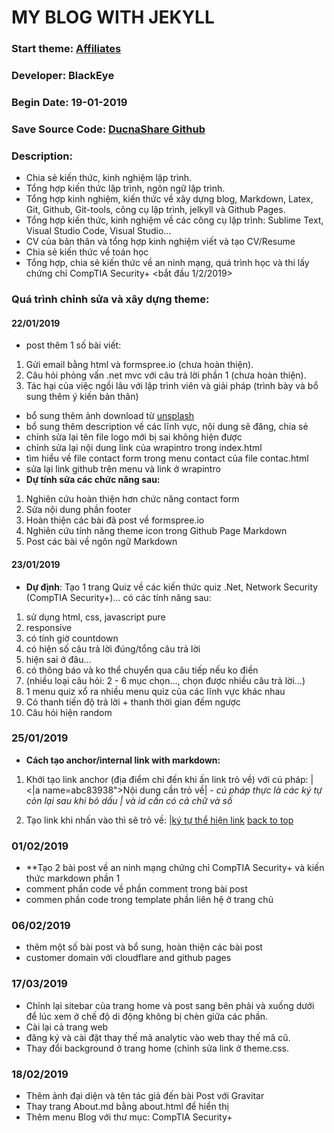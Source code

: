 # MY BLOG WITH JEKYLL
### Start theme: [Affiliates](https://jekyllthemes.io/theme/affiliates)
### Developer: BlackEye
### Begin Date: 19-01-2019
### Save Source Code: [DucnaShare Github](#)
### <a name="abc123"></a>Description: 
* Chia sẻ kiến thức, kinh nghiệm lập trình.
* Tổng hợp kiến thức lập trình, ngôn ngữ lập trình.
* Tổng hợp kinh nghiệm, kiến thức về xây dựng blog, Markdown, Latex, Git, Github, Git-tools, công cụ lập trình, jelkyll và Github Pages.
* Tổng hợp kiến thức, kinh nghiệm về các công cụ lập trình: Sublime Text, Visual Studio Code, Visual Studio...
* CV của bản thân và tổng hợp kinh nghiệm viết và tạo CV/Resume
* Chia sẻ kiến thức về toán học
* Tổng hợp, chia sẻ kiến thức về an ninh mạng, quá trình học và thi lấy chứng chỉ CompTIA Security+ <bắt đầu 1/2/2019>
### Quá trình chỉnh sửa và xây dựng theme:
#### 22/01/2019
- post thêm 1 số bài viết:

1. Gửi email bằng html và formspree.io (chưa hoàn thiện).
2. Câu hỏi phỏng vấn .net mvc với câu trả lời phần 1 (chưa hoàn thiện).
3. Tác hại của việc ngồi lâu với lập trình viên và giải pháp (trình bày và bổ sung thêm ý kiến bản thân)

- bổ sung thêm ảnh download từ [unsplash](https://unsplash.com/)
- bổ sung thêm description về các lĩnh vực, nội dung sẽ đăng, chia sẻ
- chỉnh sửa lại tên file logo mới bị sai không hiện được
- chỉnh sửa lại nội dung link của wrapintro trong index.html
- tìm hiểu về file contact form trong menu contact của file contac.html
- sửa lại link github trên menu và link ở wrapintro
- **Dự tính sửa các chức năng sau:**

1. Nghiên cứu hoàn thiện hơn chức năng contact form
2. Sửa nội dung phần footer
3. Hoàn thiện các bài đã post về formspree.io
4. Nghiên cứu tính năng theme icon trong Github Page Markdown
5. Post các bài về ngôn ngữ Markdown 
#### 23/01/2019
- **Dự định**: Tạo 1 trang Quiz về các kiến thức quiz .Net, Network Security (CompTIA Security+)... có các tính năng sau:
1. sử dụng html, css, javascript pure
2. responsive
3. có tính giờ countdown
4. có hiện số câu trả lời đúng/tổng câu trả lời
5. hiện sai ở đâu...
6. có thông báo và ko thể chuyển qua câu tiếp nếu ko điền
7. (nhiều loại câu hỏi: 2 - 6 mục chọn..., chọn được nhiều câu trả lời...)
8. 1 menu quiz xổ ra nhiều menu quiz của các lĩnh vực khác nhau
9. Có thanh tiến độ trả lời + thanh thời gian đếm ngược
10. Câu hỏi hiện random
### 25/01/2019
- **Cách tạo anchor/internal link with markdown:**

1. Khởi tạo link anchor (địa điểm chỉ đến khi ấn link trỏ về) với cú pháp: |<|a name=abc83938"></a>Nội dung cần trỏ về| - _cú pháp thực là các ký tự còn lại sau khi bỏ dấu | và id cần có cả chữ và số_

2. Tạo link khi nhấn vào thì sẽ trỏ về: |[ký tự thể hiện link](#abc83938)
[back to top](#abc123)

### 01/02/2019
- **Tạo 2 bài post về an ninh mạng chứng chỉ CompTIA Security+ và kiến thức markdown phần 1
- comment phần code về phần comment trong bài post  
- commen phần code trong template phần liên hệ ở trang chủ

### 06/02/2019
- thêm một số bài post và bổ sung, hoàn thiện các bài post
- customer domain với cloudflare and github pages

### 17/03/2019
- Chỉnh lại sitebar của trang home và post sang bên phải và xuống dưới để lúc xem ở chế độ di động không bị chèn giữa các phần.
- Cài lại cả trang web
- đăng ký và cài đặt thay thế mã analytic vào web thay thế mã cũ.
- Thay đổi background ở trang home (chỉnh sửa link ở theme.css.
### 18/02/2019
- Thêm ảnh đại diện và tên tác giả đến bài Post với Gravitar
- Thay trang About.md bằng about.html để hiển thị
- Thêm menu Blog với thư mục: CompTIA Security+ 

